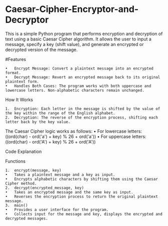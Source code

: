 # Caesar-Cipher-Encryptor-and-Decryptor

This is a simple Python program that performs encryption and decryption of text using a basic Caesar Cipher algorithm. It allows the user to input a message, specify a key (shift value), and generate an encrypted or decrypted version of the message.

#Features

	•	Encrypt Message: Convert a plaintext message into an encrypted format.
	•	Decrypt Message: Revert an encrypted message back to its original plaintext form.
	•	Handles Both Cases: The program works with both uppercase and lowercase letters. Non-alphabetic characters remain unchanged.
How It Works

	1.	Encryption: Each letter in the message is shifted by the value of the key within the range of the English alphabet.
	2.	Decryption: The reverse of the encryption process, shifting each letter back by the key value.

The Caesar Cipher logic works as follows:
	•	For lowercase letters: ((ord(char) - ord('a') + key) % 26 + ord('a'))
	•	For uppercase letters: ((ord(char) - ord('A') + key) % 26 + ord('A'))

Code Explanation

Functions

	1.	encrypt(message, key)
	•	Takes a plaintext message and a key as input.
	•	Encrypts alphabetic characters by shifting them using the Caesar Cipher method.
	2.	decrypt(encrypted_message, key)
	•	Takes an encrypted message and the same key as input.
	•	Reverses the encryption process to return the original plaintext message.
	3.	main()
	•	Provides a user interface for the program.
	•	Collects input for the message and key, displays the encrypted and decrypted messages.
